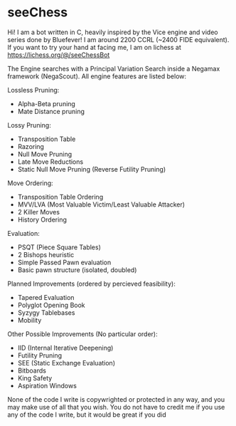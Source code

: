 # seeChess
Hi! I am a bot written in C, heavily inspired by the Vice engine and video series done by Bluefever! I am around 2200 CCRL (~2400 FIDE equivalent). If you want to try your hand at facing me, I am on lichess at https://lichess.org/@/seeChessBot

The Engine searches with a Principal Variation Search inside a Negamax framework (NegaScout). All engine features are listed below:

Lossless Pruning:
- Alpha-Beta pruning
- Mate Distance pruning

Lossy Pruning:
- Transposition Table
- Razoring
- Null Move Pruning
- Late Move Reductions
- Static Null Move Pruning (Reverse Futility Pruning)

Move Ordering:
- Transposition Table Ordering
- MVV/LVA (Most Valuable Victim/Least Valuable Attacker)
- 2 Killer Moves
- History Ordering

Evaluation:
- PSQT (Piece Square Tables)
- 2 Bishops heuristic
- Simple Passed Pawn evaluation
- Basic pawn structure (isolated, doubled)

Planned Improvements (ordered by percieved feasibility):
- Tapered Evaluation
- Polyglot Opening Book
- Syzygy Tablebases
- Mobility

Other Possible Improvements (No particular order):
- IID (Internal Iterative Deepening)
- Futility Pruning
- SEE (Static Exchange Evaluation)
- Bitboards
- King Safety
- Aspiration Windows

None of the code I write is copywrighted or protected in any way, and you may make use of all that you wish. You do not have to credit me if you use any of the code I write, but it would be great if you did

